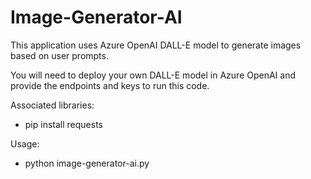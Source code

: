 # Image-Generator-AI
This application uses Azure OpenAI DALL-E model to generate images based on user prompts.

You will need to deploy your own DALL-E model in Azure OpenAI and provide the endpoints and keys to run this code.

Associated libraries:
 - pip install requests

Usage:
 - python image-generator-ai.py
